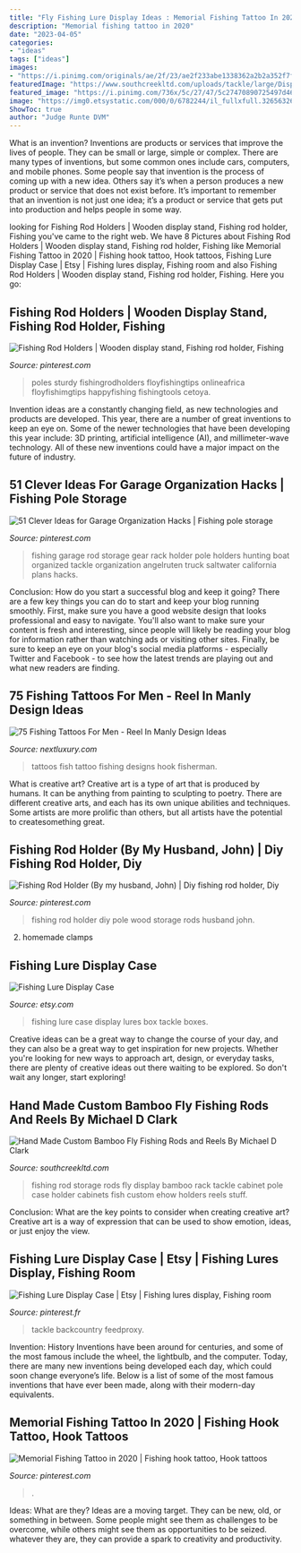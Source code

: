 ```yaml
---
title: "Fly Fishing Lure Display Ideas : Memorial Fishing Tattoo In 2020"
description: "Memorial fishing tattoo in 2020"
date: "2023-04-05"
categories:
- "ideas"
tags: ["ideas"]
images:
- "https://i.pinimg.com/originals/ae/2f/23/ae2f233abe1338362a2b2a352f7f1f18.jpg"
featuredImage: "https://www.southcreekltd.com/uploads/tackle/large/DisplayOpen1.jpg"
featured_image: "https://i.pinimg.com/736x/5c/27/47/5c27470890725497d4644b4a07e591e2--fishing-rods-fishing-stuff.jpg"
image: "https://img0.etsystatic.com/000/0/6782244/il_fullxfull.326563268.jpg"
ShowToc: true
author: "Judge Runte DVM"
---
```



What is an invention?
Inventions are products or services that improve the lives of people. They can be small or large, simple or complex. There are many types of inventions, but some common ones include cars, computers, and mobile phones. Some people say that invention is the process of coming up with a new idea. Others say it’s when a person produces a new product or service that does not exist before. It’s important to remember that an invention is not just one idea; it’s a product or service that gets put into production and helps people in some way.

	

		
looking for Fishing Rod Holders | Wooden display stand, Fishing rod holder, Fishing you've came to the right web. We have 8 Pictures about Fishing Rod Holders | Wooden display stand, Fishing rod holder, Fishing like Memorial Fishing Tattoo in 2020 | Fishing hook tattoo, Hook tattoos, Fishing Lure Display Case | Etsy | Fishing lures display, Fishing room and also Fishing Rod Holders | Wooden display stand, Fishing rod holder, Fishing. Here you go:
		
    
## Fishing Rod Holders | Wooden Display Stand, Fishing Rod Holder, Fishing

<img loading=lazy src="https://i.pinimg.com/736x/89/b0/a5/89b0a5437e036a3290777c458eb7977b.jpg" onerror="this.onerror=null;this.src='https://tse1.mm.bing.net/th?id=OIP.7BNO2_PQBQiwaL41mPPtTQHaLs&amp;pid=15.1';" alt="Fishing Rod Holders | Wooden display stand, Fishing rod holder, Fishing">

_Source: pinterest.com_

>poles sturdy fishingrodholders floyfishingtips onlineafrica floyfishimgtips happyfishing fishingtools cetoya. 

	

Invention ideas are a constantly changing field, as new technologies and products are developed. This year, there are a number of great inventions to keep an eye on. Some of the newer technologies that have been developing this year include: 3D printing, artificial intelligence (AI), and millimeter-wave technology. All of these new inventions could have a major impact on the future of industry.

    
## 51 Clever Ideas For Garage Organization Hacks | Fishing Pole Storage

<img loading=lazy src="https://i.pinimg.com/originals/ae/2f/23/ae2f233abe1338362a2b2a352f7f1f18.jpg" onerror="this.onerror=null;this.src='https://tse3.mm.bing.net/th?id=OIP.Df-lAKrbA-6jeMZ7dK0mnAHaJ3&amp;pid=15.1';" alt="51 Clever Ideas for Garage Organization Hacks | Fishing pole storage">

_Source: pinterest.com_

>fishing garage rod storage gear rack holder pole holders hunting boat organized tackle organization angelruten truck saltwater california plans hacks. 

	

Conclusion: How do you start a successful blog and keep it going?
There are a few key things you can do to start and keep your blog running smoothly. First, make sure you have a good website design that looks professional and easy to navigate. You'll also want to make sure your content is fresh and interesting, since people will likely be reading your blog for information rather than watching ads or visiting other sites. Finally, be sure to keep an eye on your blog's social media platforms - especially Twitter and Facebook - to see how the latest trends are playing out and what new readers are finding.

    
## 75 Fishing Tattoos For Men - Reel In Manly Design Ideas

<img loading=lazy src="http://nextluxury.com/wp-content/uploads/male-fishing-hook-tattoo-designs-on-thigh.jpg" onerror="this.onerror=null;this.src='https://tse1.mm.bing.net/th?id=OIP.HO8WPoFMdKNFxj1jwaARHwHaHy&amp;pid=15.1';" alt="75 Fishing Tattoos For Men - Reel In Manly Design Ideas">

_Source: nextluxury.com_

>tattoos fish tattoo fishing designs hook fisherman. 

	

What is creative art?
Creative art is a type of art that is produced by humans. It can be anything from painting to sculpting to poetry. There are different creative arts, and each has its own unique abilities and techniques. Some artists are more prolific than others, but all artists have the potential to createsomething great.

    
## Fishing Rod Holder (By My Husband, John) | Diy Fishing Rod Holder, Diy

<img loading=lazy src="https://i.pinimg.com/originals/6d/31/de/6d31de028780cdc26d40f6d6bd0b5be6.jpg" onerror="this.onerror=null;this.src='https://tse3.mm.bing.net/th?id=OIP.CGr-_rIAnyeBWlD_kn54lAHaLD&amp;pid=15.1';" alt="Fishing Rod Holder (By my husband, John) | Diy fishing rod holder, Diy">

_Source: pinterest.com_

>fishing rod holder diy pole wood storage rods husband john. 

	

2. homemade clamps

    
## Fishing Lure Display Case

<img loading=lazy src="https://img0.etsystatic.com/000/0/6782244/il_fullxfull.326563268.jpg" onerror="this.onerror=null;this.src='https://tse4.mm.bing.net/th?id=OIP.cT4PtyxXmih7XYiVOd1TrwHaF7&amp;pid=15.1';" alt="Fishing Lure Display Case">

_Source: etsy.com_

>fishing lure case display lures box tackle boxes. 

	

Creative ideas can be a great way to change the course of your day, and they can also be a great way to get inspiration for new projects. Whether you're looking for new ways to approach art, design, or everyday tasks, there are plenty of creative ideas out there waiting to be explored. So don't wait any longer, start exploring!

    
## Hand Made Custom Bamboo Fly Fishing Rods And Reels By Michael D Clark

<img loading=lazy src="https://www.southcreekltd.com/uploads/tackle/large/DisplayOpen1.jpg" onerror="this.onerror=null;this.src='https://tse1.mm.bing.net/th?id=OIP.Am2bqeRTfROUE4vsPltVXAHaJ3&amp;pid=15.1';" alt="Hand Made Custom Bamboo Fly Fishing Rods and Reels By Michael D Clark">

_Source: southcreekltd.com_

>fishing rod storage rods fly display bamboo rack tackle cabinet pole case holder cabinets fish custom ehow holders reels stuff. 

	

Conclusion: What are the key points to consider when creating creative art?
Creative art is a way of expression that can be used to show emotion, ideas, or just enjoy the view.

    
## Fishing Lure Display Case | Etsy | Fishing Lures Display, Fishing Room

<img loading=lazy src="https://i.pinimg.com/736x/5c/27/47/5c27470890725497d4644b4a07e591e2--fishing-rods-fishing-stuff.jpg" onerror="this.onerror=null;this.src='https://tse2.mm.bing.net/th?id=OIP.e2eaiBT97sMjk7hUPo2sLgHaFh&amp;pid=15.1';" alt="Fishing Lure Display Case | Etsy | Fishing lures display, Fishing room">

_Source: pinterest.fr_

>tackle backcountry feedproxy. 

	

Invention: History
Inventions have been around for centuries, and some of the most famous include the wheel, the lightbulb, and the computer. Today, there are many new inventions being developed each day, which could soon change everyone’s life. Below is a list of some of the most famous inventions that have ever been made, along with their modern-day equivalents.

    
## Memorial Fishing Tattoo In 2020 | Fishing Hook Tattoo, Hook Tattoos

<img loading=lazy src="https://i.pinimg.com/originals/e7/8d/db/e78ddb7d582105b22a8c2b14bc8a42aa.jpg" onerror="this.onerror=null;this.src='https://tse2.mm.bing.net/th?id=OIP.OZ7cCMENozk5zeSNuXQGWQHaLH&amp;pid=15.1';" alt="Memorial Fishing Tattoo in 2020 | Fishing hook tattoo, Hook tattoos">

_Source: pinterest.com_

>. 

	

Ideas: What are they?
Ideas are a moving target. They can be new, old, or something in between. Some people might see them as challenges to be overcome, while others might see them as opportunities to be seized. whatever they are, they can provide a spark to creativity and productivity.

